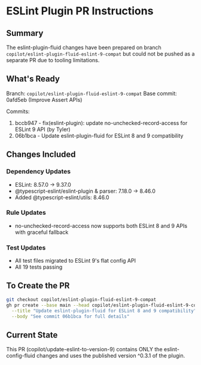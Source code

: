 # ESLint Plugin PR Instructions

## Summary

The eslint-plugin-fluid changes have been prepared on branch `copilot/eslint-plugin-fluid-eslint-9-compat` but could not be pushed as a separate PR due to tooling limitations.

## What's Ready

Branch: `copilot/eslint-plugin-fluid-eslint-9-compat`
Base commit: 0afd5eb (Improve Assert APIs)

Commits:
1. bccb947 - fix(eslint-plugin): update no-unchecked-record-access for ESLint 9 API (by Tyler)
2. 06b1bca - Update eslint-plugin-fluid for ESLint 8 and 9 compatibility

## Changes Included

### Dependency Updates
- ESLint: 8.57.0 → 9.37.0
- @typescript-eslint/eslint-plugin & parser: 7.18.0 → 8.46.0
- Added @typescript-eslint/utils: 8.46.0

### Rule Updates  
- no-unchecked-record-access now supports both ESLint 8 and 9 APIs with graceful fallback

### Test Updates
- All test files migrated to ESLint 9's flat config API
- All 19 tests passing

## To Create the PR

```bash
git checkout copilot/eslint-plugin-fluid-eslint-9-compat
gh pr create --base main --head copilot/eslint-plugin-fluid-eslint-9-compat \
  --title "Update eslint-plugin-fluid for ESLint 8 and 9 compatibility" \
  --body "See commit 06b1bca for full details"
```

## Current State

This PR (copilot/update-eslint-to-version-9) contains ONLY the eslint-config-fluid changes and uses the published version ^0.3.1 of the plugin.

